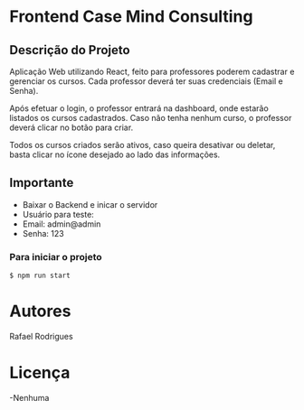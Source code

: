 # Frontend Case Mind Consulting

## Descrição do Projeto

Aplicação Web utilizando React, feito para professores poderem cadastrar e gerenciar os cursos. Cada professor deverá ter suas credenciais (Email e Senha).

Após efetuar o login, o professor entrará na dashboard, onde estarão listados os cursos cadastrados. Caso não tenha nenhum curso, o professor deverá clicar no botão para criar.

Todos os cursos criados serão ativos, caso queira desativar ou deletar, basta clicar no ícone desejado ao lado das informações.

## Importante

- Baixar o Backend e inicar o servidor
- Usuário para teste:
- Email: admin@admin
- Senha: 123

### Para iniciar o projeto

```
$ npm run start
```

# Autores

Rafael Rodrigues

# Licença

-Nenhuma
